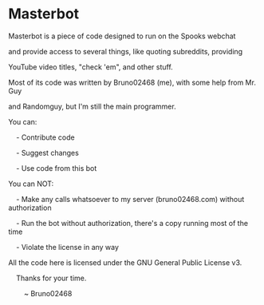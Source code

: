 Masterbot
=========

Masterbot is a piece of code designed to run on the Spooks webchat

and provide access to several things, like quoting subreddits, providing

YouTube video titles, "check 'em", and other stuff.

Most of its code was written by Bruno02468 (me), with some help from Mr. Guy

and Randomguy, but I'm still the main programmer.




You can:

&nbsp; &nbsp; - Contribute code

&nbsp; &nbsp; - Suggest changes

&nbsp; &nbsp; - Use code from this bot

You can NOT:

&nbsp; &nbsp; - Make any calls whatsoever to my server (bruno02468.com) without authorization

&nbsp; &nbsp; - Run the bot without authorization, there's a copy running most of the time

&nbsp; &nbsp; - Violate the license in any way




All the code here is licensed under the GNU General Public License v3.




&nbsp; &nbsp; Thanks for your time.




&nbsp; &nbsp; &nbsp; &nbsp; ~ Bruno02468

